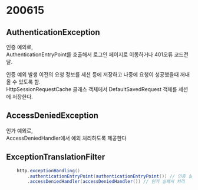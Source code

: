 # 200615

## AuthenticationException

인증 예외로,<br/>
AuthenticationEntryPoint를 호출해서 로그인 페이지로 이동하거나 401오류 코드전달.

인증 예외 발생 이전의 요청 정보를 세션 등에 저장하고 나중에 요청이 성공했을때 꺼내올 수 있도록 함.<br/>
HttpSessionRequestCache 클래스 객체에서 DefaultSavedRequest 객체를 세션에 저장한다.

## AccessDeniedException

인가 예외로,<br/>
AccessDeniedHandler에서 예외 처리하도록 제공한다

## ExceptionTranslationFilter

```java
    http.exceptionHandling()
        .authenticationEntryPoint(authenticationEntryPoint()) // 인증 실패시 처리
        .accessDeniedHandler(accessDeniedHandler()) // 인가 실패시 처리
```